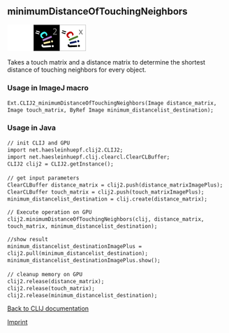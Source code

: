 ## minimumDistanceOfTouchingNeighbors
<img src="images/mini_empty_logo.png"/><img src="images/mini_clij2_logo.png"/><img src="images/mini_clijx_logo.png"/>

Takes a touch matrix and a distance matrix to determine the shortest distance of touching neighbors for every object.

### Usage in ImageJ macro
```
Ext.CLIJ2_minimumDistanceOfTouchingNeighbors(Image distance_matrix, Image touch_matrix, ByRef Image minimum_distancelist_destination);
```


### Usage in Java
```
// init CLIJ and GPU
import net.haesleinhuepf.clij2.CLIJ2;
import net.haesleinhuepf.clij.clearcl.ClearCLBuffer;
CLIJ2 clij2 = CLIJ2.getInstance();

// get input parameters
ClearCLBuffer distance_matrix = clij2.push(distance_matrixImagePlus);
ClearCLBuffer touch_matrix = clij2.push(touch_matrixImagePlus);
minimum_distancelist_destination = clij.create(distance_matrix);
```

```
// Execute operation on GPU
clij2.minimumDistanceOfTouchingNeighbors(clij, distance_matrix, touch_matrix, minimum_distancelist_destination);
```

```
//show result
minimum_distancelist_destinationImagePlus = clij2.pull(minimum_distancelist_destination);
minimum_distancelist_destinationImagePlus.show();

// cleanup memory on GPU
clij2.release(distance_matrix);
clij2.release(touch_matrix);
clij2.release(minimum_distancelist_destination);
```


[Back to CLIJ documentation](https://clij.github.io/)

[Imprint](https://clij.github.io/imprint)
